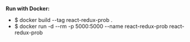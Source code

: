 **Run with Docker:**

* $ docker build --tag react-redux-prob .
* $ docker run -d --rm -p 5000:5000 --name react-redux-prob react-redux-prob
